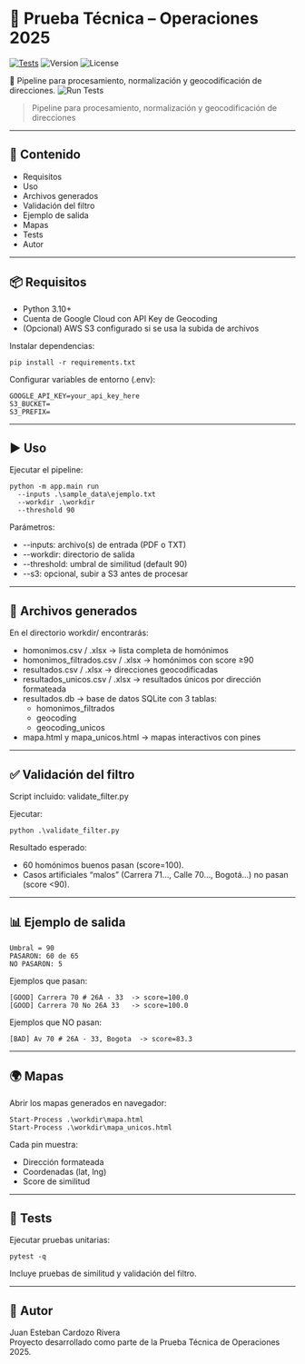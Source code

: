 ﻿# 🚀 Prueba Técnica – Operaciones 2025
[![Tests](https://github.com/JuanC101195/ops_prueba2025/actions/workflows/tests.yml/badge.svg)](https://github.com/JuanC101195/ops_prueba2025/actions/workflows/tests.yml)
![Version](https://img.shields.io/badge/version-v1.0.0-blue)
![License](https://img.shields.io/badge/license-MIT-lightgrey)

📌 Pipeline para procesamiento, normalización y geocodificación de direcciones.
![Run Tests](https://github.com/JuanC101195/ops_prueba2025/actions/workflows/tests.yml/badge.svg)
> Pipeline para procesamiento, normalización y geocodificación de direcciones

---

## 📑 Contenido
- Requisitos
- Uso
- Archivos generados
- Validación del filtro
- Ejemplo de salida
- Mapas
- Tests
- Autor

---

## 📦 Requisitos

- Python 3.10+
- Cuenta de Google Cloud con API Key de Geocoding
- (Opcional) AWS S3 configurado si se usa la subida de archivos

Instalar dependencias:

    pip install -r requirements.txt

Configurar variables de entorno (.env):

    GOOGLE_API_KEY=your_api_key_here
    S3_BUCKET=
    S3_PREFIX=

---

## ▶️ Uso

Ejecutar el pipeline:

    python -m app.main run 
      --inputs .\sample_data\ejemplo.txt 
      --workdir .\workdir 
      --threshold 90

Parámetros:
- --inputs: archivo(s) de entrada (PDF o TXT)  
- --workdir: directorio de salida  
- --threshold: umbral de similitud (default 90)  
- --s3: opcional, subir a S3 antes de procesar  

---

## 📂 Archivos generados

En el directorio workdir/ encontrarás:

- homonimos.csv / .xlsx → lista completa de homónimos  
- homonimos_filtrados.csv / .xlsx → homónimos con score ≥90  
- resultados.csv / .xlsx → direcciones geocodificadas  
- resultados_unicos.csv / .xlsx → resultados únicos por dirección formateada  
- resultados.db → base de datos SQLite con 3 tablas:
    - homonimos_filtrados
    - geocoding
    - geocoding_unicos
- mapa.html y mapa_unicos.html → mapas interactivos con pines  

---

## ✅ Validación del filtro

Script incluido: validate_filter.py

Ejecutar:

    python .\validate_filter.py

Resultado esperado:
- 60 homónimos buenos pasan (score=100).  
- Casos artificiales “malos” (Carrera 71…, Calle 70…, Bogotá…) no pasan (score <90).  

---

## 📊 Ejemplo de salida

    Umbral = 90
    PASARON: 60 de 65
    NO PASARON: 5

Ejemplos que pasan:

    [GOOD] Carrera 70 # 26A - 33  -> score=100.0
    [GOOD] Carrera 70 No 26A 33   -> score=100.0

Ejemplos que NO pasan:

    [BAD] Av 70 # 26A - 33, Bogota  -> score=83.3

---

## 🌍 Mapas

Abrir los mapas generados en navegador:

    Start-Process .\workdir\mapa.html
    Start-Process .\workdir\mapa_unicos.html

Cada pin muestra:
- Dirección formateada  
- Coordenadas (lat, lng)  
- Score de similitud  

---

## 🧪 Tests

Ejecutar pruebas unitarias:

    pytest -q

Incluye pruebas de similitud y validación del filtro.

---

## 👤 Autor

Juan Esteban Cardozo Rivera  
Proyecto desarrollado como parte de la Prueba Técnica de Operaciones 2025.
